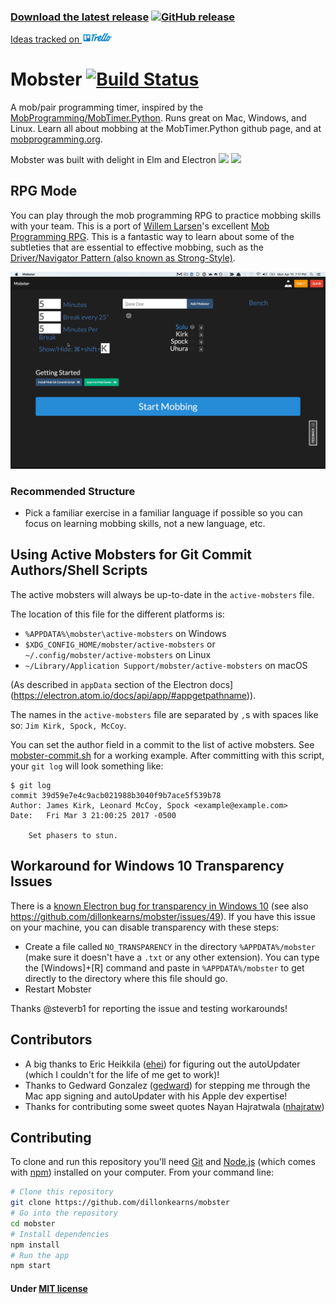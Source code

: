 ### **[Download the latest release](https://github.com/dillonkearns/mobster/releases/latest)** [![GitHub release](https://img.shields.io/github/release/dillonkearns/mobster.svg?style=flat-square)](https://github.com/dillonkearns/mobster/releases/latest)
<a href="https://trello.com/b/QWb0iO8j/mobster">Ideas tracked on <img src="/trello.png" width="48"></a>  
# Mobster [![Build Status](https://img.shields.io/travis/dillonkearns/mobster/master.svg?style=flat-square)](https://travis-ci.org/dillonkearns/mobster)

A mob/pair programming timer, inspired by the [MobProgramming/MobTimer.Python](https://github.com/MobProgramming/MobTimer.Python). Runs great on Mac, Windows, and Linux. Learn all about mobbing at the MobTimer.Python github page, and at [mobprogramming.org](http://mobprogramming.org/).

Mobster was built with delight in Elm and Electron <a href="http://elm-lang.org"><img src="https://avatars0.githubusercontent.com/u/4359353?v=3&s=280" height="35" /></a> <a href="http://electron.atom.io"><img src="https://camo.githubusercontent.com/79904b8ba0d1bce43022bbd5710f0ea1db33f54f/68747470733a2f2f7261776769742e636f6d2f73696e647265736f726875732f617765736f6d652d656c656374726f6e2f6d61737465722f656c656374726f6e2d6c6f676f2e737667" height="35"></img></a>

## RPG Mode
You can play through the mob programming RPG to practice mobbing skills with your team. This is a port of [Willem Larsen](https://github.com/willemlarsen)'s excellent [Mob Programming RPG](https://github.com/willemlarsen/mobprogrammingrpg). This is a fantastic way to learn about some of the subtleties that are essential to effective mobbing, such as the [Driver/Navigator Pattern (also known as Strong-Style)](http://llewellynfalco.blogspot.com/2014/06/llewellyns-strong-style-pairing.html).

![RPG Mode](/rpg-mode.gif)

### Recommended Structure
* Pick a familiar exercise in a familiar language if possible so you can focus on learning mobbing skills, not a new language, etc.

## Using Active Mobsters for Git Commit Authors/Shell Scripts
The active mobsters will always be up-to-date in the `active-mobsters` file.

The location of this file for the different platforms is:
- `%APPDATA%\mobster\active-mobsters` on Windows
- `$XDG_CONFIG_HOME/mobster/active-mobsters` or `~/.config/mobster/active-mobsters` on Linux
- `~/Library/Application Support/mobster/active-mobsters` on macOS

(As described in `appData` section of the Electron docs](https://electron.atom.io/docs/api/app/#appgetpathname)).

The names in the `active-mobsters` file are separated by `,`s with spaces like so: `Jim Kirk, Spock, McCoy`.

You can set the author field in a commit to the list of active mobsters. See  [mobster-commit.sh](https://github.com/dillonkearns/mobster/blob/master/mobster-commit.sh) for a working example. After committing with this script, your `git log` will look something like:
```shell
$ git log
commit 39d59e7e4c9acb021988b3040f9b7ace5f539b78
Author: James Kirk, Leonard McCoy, Spock <example@example.com>
Date:   Fri Mar 3 21:00:25 2017 -0500

    Set phasers to stun.
```

## Workaround for Windows 10 Transparency Issues
There is a [known Electron bug for transparency in Windows 10](https://github.com/electron/electron/issues/9357) (see also https://github.com/dillonkearns/mobster/issues/49). If you have this issue on your machine, you can disable transparency with these steps:

* Create a file called `NO_TRANSPARENCY` in the directory `%APPDATA%/mobster` (make sure it doesn't have a `.txt` or any other extension). You can type the [Windows]+[R] command and paste in `%APPDATA%/mobster` to get directly to the directory where this file should go.
* Restart Mobster

Thanks @steverb1 for reporting the issue and testing workarounds!


## Contributors
* A big thanks to Eric Heikkila ([ehei](https://github.com/ehei)) for figuring out the
autoUpdater (which I couldn't for the life of me get to work)!
* Thanks to Gedward Gonzalez ([gedward](https://github.com/gedward)) for stepping
me through the Mac app signing and autoUpdater with his Apple dev expertise!
* Thanks for contributing some sweet quotes Nayan Hajratwala ([nhajratw](https://github.com/nhajratw))

## Contributing
To clone and run this repository you'll need [Git](https://git-scm.com) and [Node.js](https://nodejs.org/en/download/) (which comes with [npm](http://npmjs.com)) installed on your computer. From your command line:

```bash
# Clone this repository
git clone https://github.com/dillonkearns/mobster
# Go into the repository
cd mobster
# Install dependencies
npm install
# Run the app
npm start
```

#### Under [MIT license](LICENSE.md)
